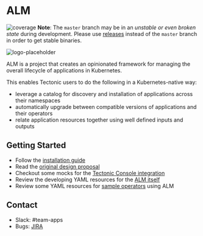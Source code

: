 # ALM
![coverage](https://gitlab.devtable.com/quay/coreos-inc__alm/badges/master/coverage.svg?job=unit-tests)
**Note**: The `master` branch may be in an *unstable or even broken state* during development.
Please use [releases] instead of the `master` branch in order to get stable binaries.

[releases]: https://github.com/coreos-inc/alm/releases

![logo-placeholder](https://user-images.githubusercontent.com/343539/30085003-bc6e757c-9262-11e7-86e3-2433b3a884a5.png)

ALM is a project that creates an opinionated framework for managing the overall lifecycle of applications in Kubernetes.

This enables Tectonic users to do the following in a Kubernetes-native way:

* leverage a catalog for discovery and installation of applications across their namespaces
* automatically upgrade between compatible versions of applications and their operators
* relate application resources together using well defined inputs and outputs

## Getting Started

* Follow the [installation guide]
* Read the [original design proposal]
* Checkout some mocks for the [Tectonic Console integration]
* Review the developing YAML resources for the [ALM itself]
* Review some YAML resources for [sample operators] using ALM

[installation guide]: /Documentation/install.md
[original design proposal]: /Documentation/design/original-proposal.md
[Tectonic Console integration]: /Documentation/design/mocks
[ALM itself]: /Documentation/design/resources
[sample operators]: /Documentation/design/resources/samples

## Contact

- Slack: #team-apps
- Bugs: [JIRA](https://coreosdev.atlassian.net/projects/ALM/summary)
